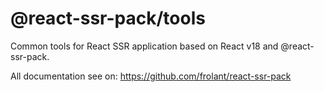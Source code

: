 # @react-ssr-pack/tools

Common tools for React SSR application based on React v18 and @react-ssr-pack.

All documentation see on: https://github.com/frolant/react-ssr-pack
